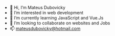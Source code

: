 - 👋 Hi, I’m Mateus Dubovicky
- 👀 I’m interested in web development
- 🌱 I’m currently learning JavaScript and Vue.Js
- 💞️ I’m looking to collaborate on websites and Jobs
- 📫 mateusdubovicky@hotmail.com

<!---
mtdl1/mtdl1 is a ✨ special ✨ repository because its `README.md` (this file) appears on your GitHub profile.
You can click the Preview link to take a look at your changes.
--->
